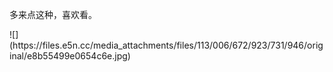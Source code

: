 <p>多来点这种，喜欢看。</p>
![](https://files.e5n.cc/media_attachments/files/113/006/672/923/731/946/original/e8b55499e0654c6e.jpg)